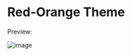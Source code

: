 # Red-Orange Theme

Preview:

![image](https://user-images.githubusercontent.com/74999267/138817086-a0f838dd-b4a2-4211-88c1-5d68ecb8b17b.png)
